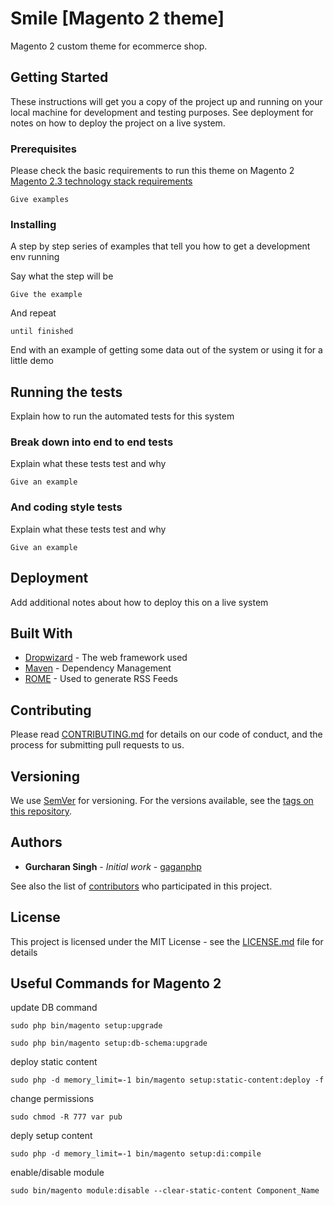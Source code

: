 # Smile [Magento 2 theme]

Magento 2 custom theme for ecommerce shop.

## Getting Started

These instructions will get you a copy of the project up and running on your local machine for development and testing purposes. See deployment for notes on how to deploy the project on a live system.

### Prerequisites

Please check the basic requirements to run this theme on Magento 2 
[Magento 2.3 technology stack requirements](https://devdocs.magento.com/guides/v2.3/install-gde/system-requirements-tech.html)


```
Give examples
```

### Installing

A step by step series of examples that tell you how to get a development env running

Say what the step will be

```
Give the example
```

And repeat

```
until finished
```

End with an example of getting some data out of the system or using it for a little demo

## Running the tests

Explain how to run the automated tests for this system

### Break down into end to end tests

Explain what these tests test and why

```
Give an example
```

### And coding style tests

Explain what these tests test and why

```
Give an example
```

## Deployment

Add additional notes about how to deploy this on a live system

## Built With

* [Dropwizard](http://www.dropwizard.io/1.0.2/docs/) - The web framework used
* [Maven](https://maven.apache.org/) - Dependency Management
* [ROME](https://rometools.github.io/rome/) - Used to generate RSS Feeds

## Contributing

Please read [CONTRIBUTING.md](https://gist.github.com/PurpleBooth/b24679402957c63ec426) for details on our code of conduct, and the process for submitting pull requests to us.

## Versioning

We use [SemVer](http://semver.org/) for versioning. For the versions available, see the [tags on this repository](https://github.com/your/project/tags). 

## Authors

* **Gurcharan Singh** - *Initial work* - [gaganphp](https://github.com/gaganphp)

See also the list of [contributors](https://github.com/your/project/contributors) who participated in this project.

## License

This project is licensed under the MIT License - see the [LICENSE.md](LICENSE.md) file for details

## Useful Commands for Magento 2

update DB command
```
sudo php bin/magento setup:upgrade
```

```
sudo php bin/magento setup:db-schema:upgrade
```

deploy static content
```
sudo php -d memory_limit=-1 bin/magento setup:static-content:deploy -f
```

change permissions
```
sudo chmod -R 777 var pub
```


deply setup content
```
sudo php -d memory_limit=-1 bin/magento setup:di:compile
```

enable/disable module 
```
sudo bin/magento module:disable --clear-static-content Component_Name
```